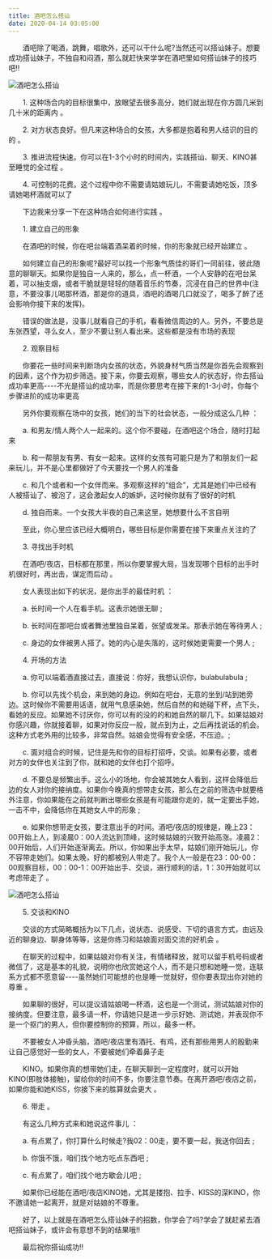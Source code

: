 ```yaml
---
title: 酒吧怎么搭讪
date: 2020-04-14 03:05:00
---
```




　　酒吧除了喝酒，跳舞，唱歌外，还可以干什么呢?当然还可以搭讪妹子。想要成功搭讪妹子，不独自和闷酒，那么就赶快来学学在酒吧里如何搭讪妹子的技巧吧!!

![酒吧怎么搭讪](/img/8218ff7318ce5c532e1828fdeb129db3.jpg)

　　1\. 这种场合内的目标很集中，放眼望去很多高分，她们就出现在你方圆几米到几十米的距离内 。

　　2\. 对方状态良好。但凡来这种场合的女孩，大多都是抱着和男人结识的目的的 。

　　3\. 推进流程快速。你可以在1-3个小时的时间内，实践搭讪、聊天、KINO甚至睡觉的全过程 。

　　4\. 可控制的花费。这个过程中你不需要请姑娘玩儿，不需要请她吃饭，顶多请她喝杯酒就可以了

　　下边我来分享一下在这种场合如何进行实践 。

　　1\. 建立自己的形象

　　在酒吧的时候，你在吧台端着酒呆着的时候，你的形象就已经开始建立 。

　　如何建立自己的形象呢?最好可以找一个形象气质佳的哥们一同前往，彼此随意的聊聊天。如果你是独自一人来的，那么，点一杯酒，一个人安静的在吧台呆着，可以抽支烟，或者干脆就是轻轻的随着音乐的节奏，沉浸在自己的世界中(注意，不要没事儿喝那杯酒，那是你的道具，酒吧的酒喝几口就没了，喝多了醉了还会影响你接下来的发挥)。

　　错误的做法是，没事儿就看自己的手机，看看微信周边的人。另外，不要总是东张西望，寻么女人，至少不要让别人看出来。这些都是没有市场的表现

　　2\. 观察目标

　　你要花一些时间来判断场内女孩的状态，外貌身材气质当然是你首先会观察到的因素，这个作为初步筛选。接下来，你要去观察，哪些女人的状态好，你去搭讪成功率更高----不光是搭讪的成功率，而是你要思考在接下来的1-3小时，你每个步骤进阶的成功率更高

　　另外你要观察在场中的女孩，她们的当下的社会状态，一般分成这么几种 ：

　　a. 和男友/情人两个人一起来的。这个你不要碰，在酒吧这个场合，随时打起来

　　b. 和一帮朋友有男、有女一起来。这样的女孩有可能只是为了和朋友们一起来玩儿，并不是心里都做好了今天要找一个男人的准备

　　c. 和几个或者和一个女伴而来。多观察这样的“组合”，尤其是她们中已经有人被搭讪了、被泡了，这会激起女人的嫉妒，这时候你就有了很好的时机

　　d. 独自而来。一个女孩大半夜的自己来这里，她想要什么不言自明

　　至此，你心里应该已经大概明白，哪些目标是你需要在接下来重点关注的了

　　3\. 寻找出手时机

　　在酒吧/夜店，目标都在那里，所以你要掌握大局，当发现哪个目标的出手时机很好时，再出击，谋定而后动 。

　　女人表现出如下的状况，是你出手的最佳时机 ：

　　a. 长时间一个人在看手机。这表示她很无聊 ;

　　b. 长时间在那吧台或者舞池里独自呆着，张望或发呆。那表示她在等待男人 ;

　　c. 身边的女伴被男人搭了。她的内心是失落的，这时候她更需要一个男人 ;

　　4\. 开场的方法

　　a. 你可以端着酒直接过去，直接说：你好，我想认识你，bulabulabula ;

　　b. 你可以先找个机会，来到她的身边。例如在吧台，无意的坐到/站到她旁边。这时候你不需要用话语，就用气息感染她，然后自然的和她碰下杯，点下头，看她的反应。如果她不讨厌你，你可以有的没的的和她自然的聊几下。如果姑娘对你感兴趣，你就接着聊，如果对你反应一般，就点到为止，之后再找说话的机会。这种方式老外用的比较多，非常自然。姑娘会觉得有安全感，不压迫。;

　　c. 面对组合的时候，记住是先和你的目标打招呼，交谈。如果有必要，或者对方的女伴也关注到了你，就和她的女伴也打个招呼。

　　d. 不要总是频繁出手。这么小的场地，你会被其她女人看到，这样会降低后边的女人对你的接纳度。如果你今晚真的想带走女孩，那么在之前的筛选中就要格外注意，你如果能在之前就判断出哪些女孩是有可能跟你走的，就一定要出手她，一击不中，会降低你在其她女人中的形象 ;

　　e. 如果你想带走女孩，要注意出手的时间。酒吧/夜店的规律是，晚上23：00开始上人，到凌晨0：00人流达到顶峰，这时候姑娘的兴致开始高涨。凌晨2：00开始后，人们开始逐渐离去。所以，你如果出手太早，姑娘们刚开始玩儿，你不容带走她们。如果太晚，好的都被别人带走了。我个人一般是在23：00-00：00观察目标，00：00-1：00开始出手、交谈，进行顺利的话，1：30开始就可以考虑带走了 。

![酒吧怎么搭讪](/img/a7e8784e071b9f80eab34ef7b37aa32e.jpg)

　　5\. 交谈和KINO

　　交谈的方式简略概括为以下几点，说状态、说感受、下切的语言方式，由远及近的聊身边、聊身体等等，这是你练习和姑娘面对面交流的好机会 。

　　在聊天的过程中，如果姑娘对你有关注，有情绪释放，就可以留手机号码或者微信了，这是基本的礼貌，说明你也欣赏她这个人，而不是只想和她睡一觉，连联系方式都不愿意留----虽然她们可能想的也是睡一觉就好，但你要表现出你对她的尊重 。

　　如果聊的很好，可以提议请姑娘喝一杯酒，这也是一个测试，测试姑娘对你的接纳度。但要注意，最多请一杯，你请她只是进一步示好她、测试她，并表现你不是一个抠门的男人，但你要控制你的预算，所以，最多一杯。

　　不要被女人冲昏头脑，酒吧/夜店里有酒托、有鸡，还有那些用男人的殷勤来让自己感觉好一些的女人，不要被她们牵着鼻子走

　　KINO。如果你真的想带她们走，在聊天聊到一定程度时，就可以开始KINO(即肢体接触)，留给你的时间不多，你要注意节奏。在离开酒吧/夜店之前，如果你能和她KISS，你接下来的胜算就会更大 。

　　6\. 带走 。

　　有这么几种方式来和她说这件事儿 ：

　　a. 有点累了，你打算什么时候走?我02：00走，要不要一起，我送你回去 ;

　　b. 你饿不饿，咱们找个地方吃点东西吧 ;

　　c. 有点累了，咱们找个地方歇会儿吧 ;

　　如果你已经能在酒吧/夜店KINO她，尤其是搂抱、拉手、KISS的深KINO，你不邀请她一起离开，就是对姑娘的不尊重。

　　好了，以上就是在酒吧怎么搭讪妹子的招数，你学会了吗?学会了就赶紧去酒吧搭讪妹子，或许会有意想不到的结果哦!!

　　最后祝你搭讪成功!!